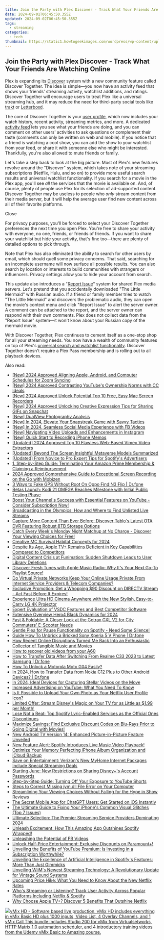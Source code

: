 ```yaml
---
title: Join the Party with Plex Discover - Track What Your Friends Are Watching Online
date: 2024-09-01T06:45:50.355Z
updated: 2024-09-02T06:45:50.355Z
tags:
  - streaming
categories:
  - tech
thumbnail: https://static1.howtogeekimages.com/wordpress/wp-content/uploads/2023/10/29-1.png
---
```


## Join the Party with Plex Discover - Track What Your Friends Are Watching Online

Plex is expanding its [Discover](https://instagram-video-recordings.techidaily.com/updated-in-2024-transform-your-reels-6-advanced-applications-for-instagram/) system with a new community feature called Discover Together. The idea is simple—you now have an activity feed that shows your friends' streaming activity, watchlist additions, and ratings. Discover Together will encourage users to treat Plex like a universal streaming hub, and it may reduce the need for third-party social tools like [trakt](https://trakt.tv) or [Letterboxd](https://letterboxd.com).

 The core of Discover Together is your [user profile](https://support.plex.tv/articles/profile/), which now includes your watch history, recent activity, streaming metrics, and more. A dedicated [activity feed](https://support.plex.tv/articles/activity-feed/) lets you see what your friends are doing, and you can comment on other users' activities to ask questions or complement their taste (comments can only be written on web and mobile). If you notice that a friend is watching a cool show, you can add the show to your watchlist from your feed, or share it with someone else who might be interested. Thankfully, you're also allowed to mute friends or family.

 Let's take a step back to look at the big picture. Most of Plex's new features revolve around the "Discover" system, which takes note of your streaming subscriptions (Netflix, Hulu, and so on) to provide more useful search results and universal watchlist functionality. If you search for a movie in the Plex app, you'll see _all_ the services that the movie is available on. And, of course, plenty of people use Plex for its selection of ad-supported content. Discover Together may be useless to people who _only_ stream content from their media server, but it will help the average user find new content across all of their favorite platforms.

Close 

 For privacy purposes, you'll be forced to select your Discover Together preferences the next time you open Plex. You're free to share your activity with everyone, no one, friends, or friends of friends. If you want to share your watchlist but hide your activity, that's fine too—there are plenty of detailed options to pick through.

 Note that Plex has also eliminated the ability to search for other users by email, which should quell some privacy concerns. That said, searching for an incomplete username will now surface all possible results. You can also search by location or interests to build communities with strangers or influencers. Privacy settings allow you to hide your account from search.

 This update also introduces a "[Report Issue](https://support.plex.tv/articles/share-and-report/)" system for shared Plex media servers. Let's pretend that you accidentally downloaded "The Little Mermaid" with Russian audio. If a friend or family member tries to watch "The Little Mermaid" and discovers the problematic audio, they can open the movie's context menu and click "Report Issue" to alert the server owner. A comment can be attached to the report, and the server owner can respond with their own comments. Plex does not collect data from the "Report Issue" system—it won't know about your Russian copy of the mermaid movie.

 With Discover Together, Plex continues to cement itself as a one-stop shop for all your streaming needs. You now have a wealth of community features on top of Plex's [universal search and watchlist functionality](https://instagram-video-recordings.techidaily.com/updated-in-2024-transform-your-reels-6-advanced-applications-for-instagram/). Discover Together doesn't require a Plex Pass membership and is rolling out to all playback devices.

<ins class="adsbygoogle"
     style="display:block"
     data-ad-format="autorelaxed"
     data-ad-client="ca-pub-7571918770474297"
     data-ad-slot="1223367746"></ins>



<ins class="adsbygoogle"
     style="display:block"
     data-ad-client="ca-pub-7571918770474297"
     data-ad-slot="8358498916"
     data-ad-format="auto"
     data-full-width-responsive="true"></ins>

<span class="atpl-alsoreadstyle">Also read:</span>
<div><ul>
<li><a href="https://screen-capture.techidaily.com/new-2024-approved-aligning-apple-android-and-computer-schedules-for-zoom-syncing/"><u>[New] 2024 Approved  Aligning Apple, Android, and Computer Schedules for Zoom Syncing</u></a></li>
<li><a href="https://youtube-web.techidaily.com/024-approved-contrasting-youtubes-ownership-norms-with-cc-ideals/"><u>[New] 2024 Approved  Contrasting YouTube's Ownership Norms with CC Ideals</u></a></li>
<li><a href="https://video-capture.techidaily.com/new-2024-approved-unlock-potential-top-10-free-easy-mac-screen-recorders/"><u>[New] 2024 Approved  Unlock Potential  Top 10 Free, Easy Mac Screen Recorders</u></a></li>
<li><a href="https://snapchat-videos.techidaily.com/new-2024-approved-unlocking-creative-expression-tips-for-sharing-gifs-on-snapchat/"><u>[New] 2024 Approved  Unlocking Creative Expression  Tips for Sharing GIFs on Snapchat</u></a></li>
<li><a href="https://video-capture.techidaily.com/new-dualview-photography-analysis/"><u>[New] DualView Photography Analysis</u></a></li>
<li><a href="https://snapchat-videos.techidaily.com/new-in-2024-elevate-your-snapstreak-game-with-savvy-tactics/"><u>[New] In 2024, Elevate Your Snapstreak Game with Savvy Tactics</u></a></li>
<li><a href="https://facebook-video-content.techidaily.com/new-in-2024-seamless-social-media-experience-with-fb-videos/"><u>[New] In 2024, Seamless Social Media Experience with FB Videos</u></a></li>
<li><a href="https://facebook-video-recording.techidaily.com/new-navigating-video-uploads-and-enhancements-in-instagram/"><u>[New] Navigating Video Uploads and Enhancements in Instagram</u></a></li>
<li><a href="https://screen-activity-recording.techidaily.com/new-quick-start-to-recording-iphone-memos/"><u>[New] Quick Start to Recording iPhone Memos</u></a></li>
<li><a href="https://vimeo-videos.techidaily.com/updated-2024-approved-top-10-flawless-web-based-vimeo-video-extractors/"><u>[Updated] 2024 Approved  Top 10 Flawless Web-Based Vimeo Video Extractors</u></a></li>
<li><a href="https://extra-hints.techidaily.com/updated-beyond-the-screen-insightful-metaverse-models-summarized/"><u>[Updated] Beyond The Screen  Insightful Metaverse Models Summarized</u></a></li>
<li><a href="https://some-knowledge.techidaily.com/updated-from-novice-to-pro-expert-tips-for-spotifys-advertisers/"><u>[Updated] From Novice to Pro  Expert Tips for Spotify's Advertisers</u></a></li>
<li><a href="https://media-tips.techidaily.com/1-step-by-step-guide-terminating-your-amazon-prime-membership-and-claiming-a-reimbursement/"><u>1. Step-by-Step Guide: Terminating Your Amazon Prime Membership & Claiming a Reimbursement</u></a></li>
<li><a href="https://screen-recording.techidaily.com/2024-approved-comprehensive-guide-to-exceptional-screen-recording-on-the-go-with-mobizen/"><u>2024 Approved  Comprehensive Guide to Exceptional Screen Recording on the Go with Mobizen</u></a></li>
<li><a href="https://location-fake.techidaily.com/3-ways-to-fake-gps-without-root-on-oppo-find-n3-flip-drfone-by-drfone-virtual-android/"><u>3 Ways to Fake GPS Without Root On Oppo Find N3 Flip | Dr.fone</u></a></li>
<li><a href="https://media-tips.techidaily.com/betas-launch-kodi-21-omega-reaches-milestone-with-initial-public-testing-phase/"><u>Betas Launch: Kodi 21 OMEGA Reaches Milestone with Initial Public Testing Phase</u></a></li>
<li><a href="https://media-tips.techidaily.com/boost-your-channels-success-with-essential-features-on-youtube-consider-subscription-now/"><u>Boost Your Channel's Success with Essential Features on YouTube - Consider Subscription Now!</u></a></li>
<li><a href="https://media-tips.techidaily.com/broadcasting-in-the-olympics-how-and-where-to-find-unlisted-live-streams/"><u>Broadcasting in the Olympics: How and Where to Find Unlisted Live Streams</u></a></li>
<li><a href="https://media-tips.techidaily.com/capture-more-content-than-ever-before-discover-tablos-latest-ota-dvr-featuring-robust-8tb-storage-options/"><u>Capture More Content Than Ever Before: Discover Tablo's Latest OTA DVR Featuring Robust 8TB Storage Options</u></a></li>
<li><a href="https://media-tips.techidaily.com/catch-every-weeks-monday-night-matchup-at-no-charge-discover-your-viewing-choices-for-free/"><u>Catch Every Week's Monday Night Matchup at No Charge - Discover Your Viewing Choices for Free!</u></a></li>
<li><a href="https://visual-screen-recording.techidaily.com/creative-mc-survival-habitat-concepts-for-2024/"><u>Creative MC Survival Habitat Concepts for 2024</u></a></li>
<li><a href="https://media-tips.techidaily.com/despite-its-age-apple-tvplus-remains-deficient-in-key-capabilities-compared-to-competitors/"><u>Despite Its Age, Apple TV+ Remains Deficient in Key Capabilities Compared to Competitors</u></a></li>
<li><a href="https://media-tips.techidaily.com/digital-content-crisis-at-funimation-sudden-shutdown-leads-to-user-library-deletions/"><u>Digital Content Crisis at Funimation: Sudden Shutdown Leads to User Library Deletions</u></a></li>
<li><a href="https://media-tips.techidaily.com/discover-fresh-tunes-with-apple-music-radio-why-its-your-next-go-to-playlist-source/"><u>Discover Fresh Tunes with Apple Music Radio: Why It's Your Next Go-To Playlist Source!</u></a></li>
<li><a href="https://media-tips.techidaily.com/do-virtual-private-networks-keep-your-online-usage-private-from-internet-service-providers-and-telecom-companies/"><u>Do Virtual Private Networks Keep Your Online Usage Private From Internet Service Providers & Telecom Companies?</u></a></li>
<li><a href="https://media-tips.techidaily.com/exclusive-promotion-get-a-whopping-90-discount-on-directv-stream-act-fast-before-it-expires/"><u>Exclusive Promotion: Get a Whopping $90 Discount on DIRECTV Stream - Act Fast Before It Expires!</u></a></li>
<li><a href="https://media-tips.techidaily.com/experience-ultra-hd-cinema-anywhere-with-the-new-stylish-easy-to-carry-lg-4k-projector/"><u>Experience Ultra HD Cinema Anywhere with the New Stylish, Easy-to-Carry LG 4K Projector</u></a></li>
<li><a href="https://remote-screen-capture.techidaily.com/expert-evaluation-of-vsdc-features-and-best-competitor-software/"><u>Expert Evaluation of VSDC  Features and Best Competitor Software</u></a></li>
<li><a href="https://some-techniques.techidaily.com/extensive-overview-hero4-black-dynamics-for-2024/"><u>Extensive Overview  Hero4 Black Dynamics for 2024</u></a></li>
<li><a href="https://buynow-tips.techidaily.com/fast-and-foldable-a-closer-look-at-the-gotrax-gxl-v2-for-city-commuters-e-scooter-needs/"><u>Fast & Foldable: A Closer Look at the Gotrax GXL V2 for City Commuters' E-Scooter Needs</u></a></li>
<li><a href="https://media-tips.techidaily.com/gentle-plea-for-pause-functionality-on-spotify-need-some-silence/"><u>Gentle Plea for Pause Functionality on Spotify - Need Some Silence!</u></a></li>
<li><a href="https://change-location.techidaily.com/guide-how-to-unbrick-a-bricked-sony-xperia-5-v-phone-drfone-by-drfone-fix-android-problems-fix-android-problems/"><u>Guide How To Unbrick a Bricked Sony Xperia 5 V Phone | Dr.fone</u></a></li>
<li><a href="https://media-tips.techidaily.com/how-recent-online-disruptions-turned-me-back-into-an-enthusiastic-collector-of-tangible-music-and-movies/"><u>How Recent Online Disruptions Turned Me Back Into an Enthusiastic Collector of Tangible Music and Movies</u></a></li>
<li><a href="https://blog-min.techidaily.com/how-to-recover-old-videos-from-your-a60-by-fonelab-android-recover-video/"><u>How to recover old videos from your A60</u></a></li>
<li><a href="https://android-transfer.techidaily.com/how-to-transfer-data-after-switching-from-realme-c33-2023-to-latest-samsung-drfone-by-drfone-transfer-from-android-transfer-from-android/"><u>How to Transfer Data After Switching From Realme C33 2023 to Latest Samsung | Dr.fone</u></a></li>
<li><a href="https://easy-unlock-android.techidaily.com/how-to-unlock-a-motorola-moto-g04-easily-by-drfone-android/"><u>How To Unlock a Motorola Moto G04 Easily?</u></a></li>
<li><a href="https://android-transfer.techidaily.com/in-2024-how-to-transfer-data-from-nokia-c12-plus-to-other-android-devices-drfone-by-drfone-transfer-from-android-transfer-from-android/"><u>In 2024, How to Transfer Data from Nokia C12 Plus to Other Android Devices? | Dr.fone</u></a></li>
<li><a href="https://some-knowledge.techidaily.com/in-2024-ideal-devices-for-capturing-stellar-videos-on-the-move/"><u>In 2024, Ideal Devices for Capturing Stellar Videos on the Move</u></a></li>
<li><a href="https://media-tips.techidaily.com/increased-advertising-on-youtube-what-you-need-to-know/"><u>Increased Advertising on YouTube: What You Need To Know</u></a></li>
<li><a href="https://media-tips.techidaily.com/is-it-possible-to-upload-your-own-photo-as-your-netflix-user-profile-icon/"><u>Is It Possible to Upload Your Own Photo as Your Netflix User Profile Icon?</u></a></li>
<li><a href="https://media-tips.techidaily.com/limited-offer-stream-disneys-magic-on-your-tv-for-as-little-as-199-per-month/"><u>Limited Offer: Stream Disney's Magic on Your TV for as Little as $1.99 per Month!</u></a></li>
<li><a href="https://media-tips.techidaily.com/lose-not-a-beat-top-spotify-lyric-enabled-services-as-the-official-ones-discontinues/"><u>Lose Not a Beat: Top Spotify Lyric-Enabled Services as the Official Ones Discontinues</u></a></li>
<li><a href="https://media-tips.techidaily.com/maximize-savings-find-exclusive-discount-codes-on-blu-rays-prior-to-going-digital-with-movies/"><u>Maximize Savings: Find Exclusive Discount Codes on Blu-Rays Prior to Going Digital with Movies!</u></a></li>
<li><a href="https://media-tips.techidaily.com/new-android-tv-version-14-enhanced-picture-in-picture-feature-unveiled/"><u>New Android TV Version 14: Enhanced Picture-in-Picture Feature Unveiled</u></a></li>
<li><a href="https://media-tips.techidaily.com/new-feature-alert-spotify-introduces-live-music-video-playback/"><u>New Feature Alert: Spotify Introduces Live Music Video Playback!</u></a></li>
<li><a href="https://extra-lessons.techidaily.com/optimize-your-memory-perfecting-iphone-album-organization-and-icloud-backup/"><u>Optimize Your Memory  Perfecting iPhone Album Organization and iCloud Backup</u></a></li>
<li><a href="https://media-tips.techidaily.com/save-on-entertainment-verizons-new-myhome-internet-packages-include-special-streaming-deals/"><u>Save on Entertainment: Verizon's New MyHome Internet Packages Include Special Streaming Deals</u></a></li>
<li><a href="https://media-tips.techidaily.com/starting-june-new-restrictions-on-sharing-disneypluss-account-passwords/"><u>Starting June: New Restrictions on Sharing Disney+'s Account Passwords</u></a></li>
<li><a href="https://media-tips.techidaily.com/step-by-step-guide-turning-off-your-exposure-to-youtube-shorts/"><u>Step-by-Step Guide: Turning Off Your Exposure to YouTube Shorts</u></a></li>
<li><a href="https://techtrends.techidaily.com/steps-to-correct-missing-jvmdll-file-error-on-your-computer/"><u>Steps to Correct Missing jvm.dll File Error on Your Computer</u></a></li>
<li><a href="https://media-tips.techidaily.com/streamlining-your-viewing-choices-without-falling-for-the-hype-in-show-reviews/"><u>Streamlining Your Viewing Choices Without Falling for the Hype in Show Reviews</u></a></li>
<li><a href="https://tech-hub.techidaily.com/1722166852869-the-secret-mobile-app-for-chatgpt-users-get-started-on-ios-instantly/"><u>The Secret Mobile App for ChatGPT Users: Get Started on iOS Instantly</u></a></li>
<li><a href="https://fox-that.techidaily.com/the-ultimate-guide-to-fixing-your-iphones-common-visual-glitches-top-7-issues/"><u>The Ultimate Guide to Fixing Your iPhone's Common Visual Glitches (Top 7 Issues)</u></a></li>
<li><a href="https://media-tips.techidaily.com/ultimate-selection-the-premier-streaming-service-providers-dominating-2024/"><u>Ultimate Selection: The Premier Streaming Service Providers Dominating 2024</u></a></li>
<li><a href="https://media-tips.techidaily.com/unleash-excitement-how-this-amazing-app-outshines-spotify-wrapped/"><u>Unleash Excitement: How This Amazing App Outshines Spotify Wrapped!</u></a></li>
<li><a href="https://facebook-videos.techidaily.com/unleashing-the-potential-of-fb-videos/"><u>Unleashing the Potential of FB Videos</u></a></li>
<li><a href="https://media-tips.techidaily.com/unlock-half-price-entertainment-exclusive-discounts-on-paramountplus/"><u>Unlock Half-Price Entertainment: Exclusive Discounts on Paramount+!</u></a></li>
<li><a href="https://media-tips.techidaily.com/unveiling-the-benefits-of-youtube-premium-is-investing-in-a-subscription-worthwhile/"><u>Unveiling the Benefits of YouTube Premium: Is Investing in a Subscription Worthwhile?</u></a></li>
<li><a href="https://media-tips.techidaily.com/unveiling-the-excellence-of-artificial-intelligence-in-spotifys-features-more-than-just-gimmicks/"><u>Unveiling the Excellence of Artificial Intelligence in Spotify's Features: More Than Just Gimmicks</u></a></li>
<li><a href="https://media-tips.techidaily.com/unveiling-wiims-newest-streaming-technology-a-revolutionary-update-for-vintage-sound-systems/"><u>Unveiling WiiM's Newest Streaming Technology: A Revolutionary Update for Vintage Sound Systems</u></a></li>
<li><a href="https://media-tips.techidaily.com/upcoming-price-hike-what-you-need-to-know-about-the-new-netflix-rates/"><u>Upcoming Price Hike: What You Need to Know About the New Netflix Rates</u></a></li>
<li><a href="https://media-tips.techidaily.com/whos-streaming-or-listening-track-user-activity-across-popular-platforms-including-netflix-and-spotify/"><u>Who's Streaming or Listening? Track User Activity Across Popular Platforms Including Netflix & Spotify</u></a></li>
<li><a href="https://media-tips.techidaily.com/why-choose-apple-tvplus-discover-5-benefits-that-outshine-netflix/"><u>Why Choose Apple TV+? Discover 5 Benefits That Outshine Netflix</u></a></li>
</ul></div>

<!-- affiliate ads begin -->
<a href="https://secure.2checkout.com/order/checkout.php?PRODS=4718730&QTY=1&AFFILIATE=108875&CART=1"> <img src="https://secure.avangate.com/images/merchant/ce9a6fb2becc2d235e62b125e9260102/products/copy_vMixCallScreenshot1-large.jpg" border="0">vMix HD - Software based live production. vMix HD includes everything in vMix Basic HD plus 1000 inputs, Video List, 4 Overlay Channels, and 1 vMix Call 
This bundle includes Studio 200 for vMix from Virtualsetworks, HTTP Matrix 1.0 automation scheduler, and 4 introductory training videos from the Udemy vMix Basic to Amazing course. </a>
<!-- affiliate ads end -->